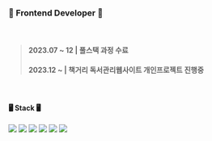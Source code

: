 ### 🌱 Frontend Developer 🌱
<br/>

> #### 2023.07 ~ 12 |  풀스택 과정 수료
> #### 2023.12 ~ | 책거리 독서관리웹사이트 개인프로젝트 진행중
<br/>

#### 🖥️ Stack 🖥️
<img src="https://img.shields.io/badge/HTML5-E34F26?style=for-the-badge&logo=html5&logoColor=fff"/> <img src="https://img.shields.io/badge/CSS3-1572B6?style=for-the-badge&logo=css3&logoColor=fff"/> <img src="https://img.shields.io/badge/javascript-F7DF1E?style=for-the-badge&logo=javascript&logoColor=000"/> <img src="https://img.shields.io/badge/React-282c34?style=for-the-badge&logo=react&logoColor=61DAFB"/> <img src="https://img.shields.io/badge/MYSQL-4479A1?style=for-the-badge&logo=mysql&logoColor=fff"/> <img src="https://img.shields.io/badge/node.js-339933?style=for-the-badge&logo=nodedotjs&logoColor=fff"/><br/><br/>


